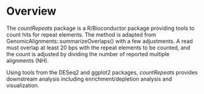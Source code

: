 # Overview

The _countRepeats_ package is a R/Bioconductor package providing tools to count hits for repeat elements. The method is adapted from GenomicAlignments::summarizeOverlaps() with a few adjustments. A read must overlap at least 20 bps with the repeat elements to be counted, and the count is adjusted by dividing the number of reported multiple alignments (NH). 

Using tools from the DESeq2 and ggplot2 packages, _countRepeats_ provides downstream analysis including enrichment/depletion analysis and visualization.
